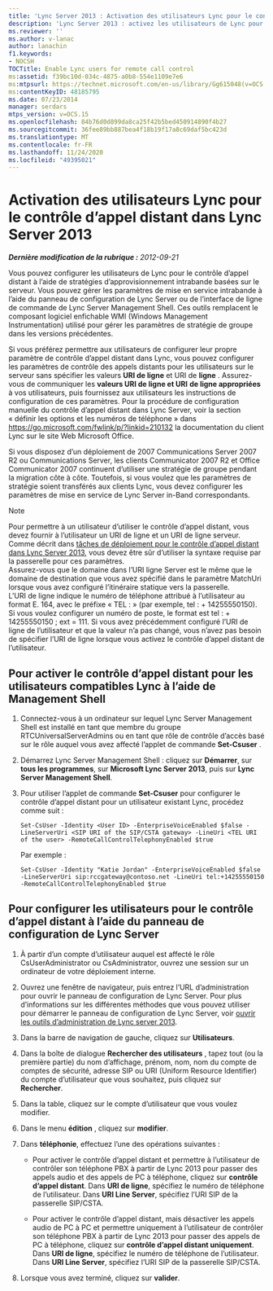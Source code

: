 ```yaml
---
title: 'Lync Server 2013 : Activation des utilisateurs Lync pour le contrôle d’appel distant'
description: 'Lync Server 2013 : activez les utilisateurs de Lync pour le contrôle d’appel distant.'
ms.reviewer: ''
ms.author: v-lanac
author: lanachin
f1.keywords:
- NOCSH
TOCTitle: Enable Lync users for remote call control
ms:assetid: f39bc10d-034c-4875-a0b8-554e1109e7e6
ms:mtpsurl: https://technet.microsoft.com/en-us/library/Gg615048(v=OCS.15)
ms:contentKeyID: 48185795
ms.date: 07/23/2014
manager: serdars
mtps_version: v=OCS.15
ms.openlocfilehash: 84b76d0d899da8ca25f42b5bed450914890f4b27
ms.sourcegitcommit: 36fee89bb887bea4f18b19f17a8c69daf5bc423d
ms.translationtype: MT
ms.contentlocale: fr-FR
ms.lasthandoff: 11/24/2020
ms.locfileid: "49395021"
---
```

# <a name="enable-lync-users-for-remote-call-control-in-lync-server-2013"></a>Activation des utilisateurs Lync pour le contrôle d’appel distant dans Lync Server 2013

<div data-xmlns="http://www.w3.org/1999/xhtml">

<div class="topic" data-xmlns="http://www.w3.org/1999/xhtml" data-msxsl="urn:schemas-microsoft-com:xslt" data-cs="https://msdn.microsoft.com/">

<div data-asp="https://msdn2.microsoft.com/asp">



</div>

<div id="mainSection">

<div id="mainBody">

<span> </span>

_**Dernière modification de la rubrique :** 2012-09-21_

Vous pouvez configurer les utilisateurs de Lync pour le contrôle d’appel distant à l’aide de stratégies d’approvisionnement intrabande basées sur le serveur. Vous pouvez gérer les paramètres de mise en service intrabande à l’aide du panneau de configuration de Lync Server ou de l’interface de ligne de commande de Lync Server Management Shell. Ces outils remplacent le composant logiciel enfichable WMI (Windows Management Instrumentation) utilisé pour gérer les paramètres de stratégie de groupe dans les versions précédentes.

Si vous préférez permettre aux utilisateurs de configurer leur propre paramètre de contrôle d’appel distant dans Lync, vous pouvez configurer les paramètres de contrôle des appels distants pour les utilisateurs sur le serveur sans spécifier les valeurs **URI de ligne** et URI de **ligne** . Assurez-vous de communiquer les **valeurs URI de ligne et URI** **de ligne appropriées** à vos utilisateurs, puis fournissez aux utilisateurs les instructions de configuration de ces paramètres. Pour la procédure de configuration manuelle du contrôle d’appel distant dans Lync Server, voir la section « définir les options et les numéros de téléphone » dans <https://go.microsoft.com/fwlink/p/?linkid=210132> la documentation du client Lync sur le site Web Microsoft Office.

Si vous disposez d’un déploiement de 2007 Communications Server 2007 R2 ou Communications Server, les clients Communicator 2007 R2 et Office Communicator 2007 continuent d’utiliser une stratégie de groupe pendant la migration côte à côte. Toutefois, si vous voulez que les paramètres de stratégie soient transférés aux clients Lync, vous devez configurer les paramètres de mise en service de Lync Server in-Band correspondants.

<div>


> [!NOTE]  
> Pour permettre à un utilisateur d’utiliser le contrôle d’appel distant, vous devez fournir à l’utilisateur un URI de ligne et un URI de ligne serveur. Comme décrit dans <A href="lync-server-2013-deployment-tasks-for-remote-call-control.md">tâches de déploiement pour le contrôle d’appel distant dans Lync Server 2013</A>, vous devez être sûr d’utiliser la syntaxe requise par la passerelle pour ces paramètres.<BR>Assurez-vous que le domaine dans l’URI ligne Server est le même que le domaine de destination que vous avez spécifié dans le paramètre MatchUri lorsque vous avez configuré l’itinéraire statique vers la passerelle.<BR>L’URI de ligne indique le numéro de téléphone attribué à l’utilisateur au format E. 164, avec le préfixe « TEL : » (par exemple, tel : + 14255550150). Si vous voulez configurer un numéro de poste, le format est tel : + 14255550150 ; ext = 111. Si vous avez précédemment configuré l’URI de ligne de l’utilisateur et que la valeur n’a pas changé, vous n’avez pas besoin de spécifier l’URI de ligne lorsque vous activez le contrôle d’appel distant de l’utilisateur.



</div>

<div>

## <a name="to-enable-remote-call-control-for-lync-enabled-users-by-using-management-shell"></a>Pour activer le contrôle d’appel distant pour les utilisateurs compatibles Lync à l’aide de Management Shell

1.  Connectez-vous à un ordinateur sur lequel Lync Server Management Shell est installé en tant que membre du groupe RTCUniversalServerAdmins ou en tant que rôle de contrôle d’accès basé sur le rôle auquel vous avez affecté l’applet de commande **Set-Csuser** .

2.  Démarrez Lync Server Management Shell : cliquez sur **Démarrer**, sur **tous les programmes**, sur **Microsoft Lync Server 2013**, puis sur **Lync Server Management Shell**.

3.  Pour utiliser l’applet de commande **Set-Csuser** pour configurer le contrôle d’appel distant pour un utilisateur existant Lync, procédez comme suit :
    
        Set-CsUser -Identity <User ID> -EnterpriseVoiceEnabled $false -LineServerUri <SIP URI of the SIP/CSTA gateway> -LineUri <TEL URI of the user> -RemoteCallControlTelephonyEnabled $true
    
    Par exemple :
    
        Set-CsUser -Identity "Katie Jordan" -EnterpriseVoiceEnabled $false -LineServerUri sip:rccgateway@contoso.net -LineUri tel:+14255550150 -RemoteCallControlTelephonyEnabled $true

</div>

<div>

## <a name="to-configure-users-for-remote-call-control-by-using-lync-server-control-panel"></a>Pour configurer les utilisateurs pour le contrôle d’appel distant à l’aide du panneau de configuration de Lync Server

1.  À partir d’un compte d’utilisateur auquel est affecté le rôle CsUserAdministrator ou CsAdministrator, ouvrez une session sur un ordinateur de votre déploiement interne.

2.  Ouvrez une fenêtre de navigateur, puis entrez l’URL d’administration pour ouvrir le panneau de configuration de Lync Server. Pour plus d’informations sur les différentes méthodes que vous pouvez utiliser pour démarrer le panneau de configuration de Lync Server, voir [ouvrir les outils d’administration de Lync server 2013](lync-server-2013-open-lync-server-administrative-tools.md).

3.  Dans la barre de navigation de gauche, cliquez sur **Utilisateurs**.

4.  Dans la boîte de dialogue **Rechercher des utilisateurs** , tapez tout (ou la première partie) du nom d’affichage, prénom, nom, nom du compte de comptes de sécurité, adresse SIP ou URI (Uniform Resource Identifier) du compte d’utilisateur que vous souhaitez, puis cliquez sur **Rechercher**.

5.  Dans la table, cliquez sur le compte d’utilisateur que vous voulez modifier.

6.  Dans le menu **édition** , cliquez sur **modifier**.

7.  Dans **téléphonie**, effectuez l’une des opérations suivantes :
    
      - Pour activer le contrôle d’appel distant et permettre à l’utilisateur de contrôler son téléphone PBX à partir de Lync 2013 pour passer des appels audio et des appels de PC à téléphone, cliquez sur **contrôle d’appel distant**. Dans **URI de ligne**, spécifiez le numéro de téléphone de l’utilisateur. Dans **URI Line Server**, spécifiez l’URI SIP de la passerelle SIP/CSTA.
    
      - Pour activer le contrôle d’appel distant, mais désactiver les appels audio de PC à PC et permettre uniquement à l’utilisateur de contrôler son téléphone PBX à partir de Lync 2013 pour passer des appels de PC à téléphone, cliquez sur **contrôle d’appel distant uniquement**. Dans **URI de ligne**, spécifiez le numéro de téléphone de l’utilisateur. Dans **URI Line Server**, spécifiez l’URI SIP de la passerelle SIP/CSTA.

8.  Lorsque vous avez terminé, cliquez sur **valider**.

</div>

</div>

<span> </span>

</div>

</div>

</div>

